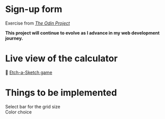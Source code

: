 # Sign-up form
Exercise from [_The Odin Project_](https://www.theodinproject.com/lessons/foundations-etch-a-sketch)

**This project will continue to evolve as I advance in my web development journey.**

# Live view of the calculator

🔗 [Etch-a-Sketch game](https://raw.githack.com/Francois-T9/Etch-a-Sketch/main/index.html)

# Things to be implemented
Select bar for the grid size <br />
Color choice <br />


